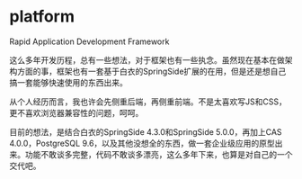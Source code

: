 # platform
Rapid Application Development Framework




这么多年开发历程，总有一些想法，对于框架也有一些执念。虽然现在基本在做架构方面的事，框架也有一套基于白衣的SpringSide扩展的在用，但是还是想自己搞一套能够快速使用的东西出来。




从个人经历而言，我也许会先侧重后端，再侧重前端。不是太喜欢写JS和CSS，更不喜欢浏览器兼容性的问题，呵呵。




目前的想法，是结合白衣的SpringSide 4.3.0和SpringSide 5.0.0，再加上CAS 4.0.0，PostgreSQL 9.6，以及其他没想全的东西，做一套企业级应用的原型出来。功能不敢谈多完整，代码不敢谈多漂亮，这么多年下来，也算是对自己的一个交代吧。
